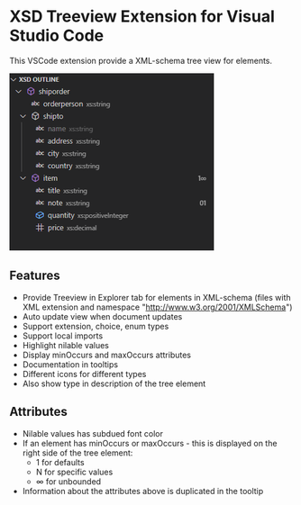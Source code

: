 # XSD Treeview Extension for Visual Studio Code
This VSCode extension provide a XML-schema tree view for elements.

![Treeview screenshot](/resources/screenshot_0.png)

## Features

- Provide Treeview in Explorer tab for elements in XML-schema (files with XML extension and namespace "http://www.w3.org/2001/XMLSchema")
- Auto update view when document updates
- Support extension, choice, enum types
- Support local imports
- Highlight nilable values
- Display minOccurs and maxOccurs attributes
- Documentation in tooltips
- Different icons for different types
- Also show type in description of the tree element

## Attributes

- Nilable values has subdued font color
- If an element has minOccurs or maxOccurs - this is displayed on the right side of the tree element:
	- 1 for defaults
	- N for specific values
	- ∞ for unbounded
- Information about the attributes above is duplicated in the tooltip